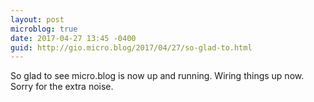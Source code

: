 ```yaml
---
layout: post
microblog: true
date: 2017-04-27 13:45 -0400
guid: http://gio.micro.blog/2017/04/27/so-glad-to.html
---
```

So glad to see micro.blog is now up and running. Wiring things up now. Sorry for the extra noise. 
